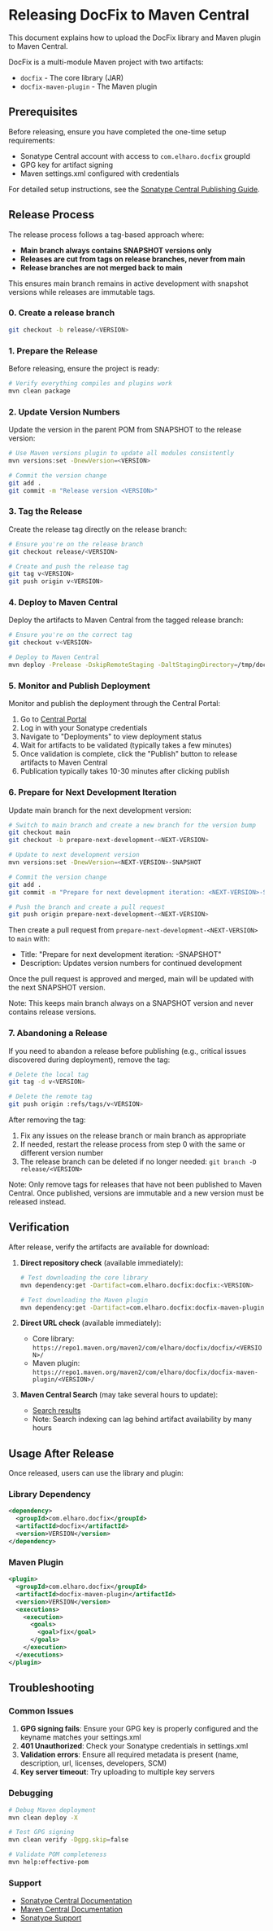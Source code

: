 # Releasing DocFix to Maven Central

This document explains how to upload the DocFix library and Maven plugin to Maven Central.

DocFix is a multi-module Maven project with two artifacts:
- `docfix` - The core library (JAR)
- `docfix-maven-plugin` - The Maven plugin

## Prerequisites

Before releasing, ensure you have completed the one-time setup requirements:

- Sonatype Central account with access to `com.elharo.docfix` groupId
- GPG key for artifact signing
- Maven settings.xml configured with credentials

For detailed setup instructions, see the [Sonatype Central Publishing Guide](https://central.sonatype.org/publish/publish-guide/).

## Release Process

The release process follows a tag-based approach where:

- **Main branch always contains SNAPSHOT versions only**
- **Releases are cut from tags on release branches, never from main**
- **Release branches are not merged back to main**

This ensures main branch remains in active development with snapshot versions while releases are immutable tags.

### 0. Create a release branch

```bash
git checkout -b release/<VERSION>
```

### 1. Prepare the Release

Before releasing, ensure the project is ready:

```bash
# Verify everything compiles and plugins work
mvn clean package
```

### 2. Update Version Numbers

Update the version in the parent POM from SNAPSHOT to the release version:

```bash
# Use Maven versions plugin to update all modules consistently
mvn versions:set -DnewVersion=<VERSION>

# Commit the version change
git add .
git commit -m "Release version <VERSION>"
```

### 3. Tag the Release

Create the release tag directly on the release branch:

```bash
# Ensure you're on the release branch
git checkout release/<VERSION>

# Create and push the release tag
git tag v<VERSION>
git push origin v<VERSION>
```

### 4. Deploy to Maven Central

Deploy the artifacts to Maven Central from the tagged release branch:

```bash
# Ensure you're on the correct tag
git checkout v<VERSION>

# Deploy to Maven Central
mvn deploy -Prelease -DskipRemoteStaging -DaltStagingDirectory=/tmp/docfix-deploy -Dmaven.install.skip
```

### 5. Monitor and Publish Deployment

Monitor and publish the deployment through the Central Portal:

1. Go to [Central Portal](https://central.sonatype.com/)
2. Log in with your Sonatype credentials
3. Navigate to "Deployments" to view deployment status
4. Wait for artifacts to be validated (typically takes a few minutes)
5. Once validation is complete, click the "Publish" button to release artifacts to Maven Central
6. Publication typically takes 10-30 minutes after clicking publish

### 6. Prepare for Next Development Iteration

Update main branch for the next development version:

```bash
# Switch to main branch and create a new branch for the version bump
git checkout main
git checkout -b prepare-next-development-<NEXT-VERSION>

# Update to next development version
mvn versions:set -DnewVersion=<NEXT-VERSION>-SNAPSHOT

# Commit the version change
git add .
git commit -m "Prepare for next development iteration: <NEXT-VERSION>-SNAPSHOT"

# Push the branch and create a pull request
git push origin prepare-next-development-<NEXT-VERSION>
```

Then create a pull request from `prepare-next-development-<NEXT-VERSION>` to `main` with:
- Title: "Prepare for next development iteration: <NEXT-VERSION>-SNAPSHOT"
- Description: Updates version numbers for continued development

Once the pull request is approved and merged, main will be updated with the next SNAPSHOT version.

Note: This keeps main branch always on a SNAPSHOT version and never contains release versions.

### 7. Abandoning a Release

If you need to abandon a release before publishing (e.g., critical issues discovered during deployment), remove the tag:

```bash
# Delete the local tag
git tag -d v<VERSION>

# Delete the remote tag
git push origin :refs/tags/v<VERSION>
```

After removing the tag:
1. Fix any issues on the release branch or main branch as appropriate
2. If needed, restart the release process from step 0 with the same or different version number
3. The release branch can be deleted if no longer needed: `git branch -D release/<VERSION>`

Note: Only remove tags for releases that have not been published to Maven Central. Once published, versions are immutable and a new version must be released instead.

## Verification

After release, verify the artifacts are available for download:

1. **Direct repository check** (available immediately):
   ```bash
   # Test downloading the core library
   mvn dependency:get -Dartifact=com.elharo.docfix:docfix:<VERSION>
   
   # Test downloading the Maven plugin
   mvn dependency:get -Dartifact=com.elharo.docfix:docfix-maven-plugin:<VERSION>
   ```

2. **Direct URL check** (available immediately):
   - Core library: `https://repo1.maven.org/maven2/com/elharo/docfix/docfix/<VERSION>/`
   - Maven plugin: `https://repo1.maven.org/maven2/com/elharo/docfix/docfix-maven-plugin/<VERSION>/`

3. **Maven Central Search** (may take several hours to update):
   - [Search results](https://search.maven.org/search?q=g:com.elharo.docfix)
   - Note: Search indexing can lag behind artifact availability by many hours

## Usage After Release

Once released, users can use the library and plugin:

### Library Dependency

```xml
<dependency>
  <groupId>com.elharo.docfix</groupId>
  <artifactId>docfix</artifactId>
  <version>VERSION</version>
</dependency>
```

### Maven Plugin

```xml
<plugin>
  <groupId>com.elharo.docfix</groupId>
  <artifactId>docfix-maven-plugin</artifactId>
  <version>VERSION</version>
  <executions>
    <execution>
      <goals>
        <goal>fix</goal>
      </goals>
    </execution>
  </executions>
</plugin>
```

## Troubleshooting

### Common Issues

1. **GPG signing fails**: Ensure your GPG key is properly configured and the keyname matches your settings.xml
2. **401 Unauthorized**: Check your Sonatype credentials in settings.xml
3. **Validation errors**: Ensure all required metadata is present (name, description, url, licenses, developers, SCM)
4. **Key server timeout**: Try uploading to multiple key servers

### Debugging

```bash
# Debug Maven deployment
mvn clean deploy -X

# Test GPG signing
mvn clean verify -Dgpg.skip=false

# Validate POM completeness
mvn help:effective-pom
```

### Support

- [Sonatype Central Documentation](https://central.sonatype.org/publish/publish-guide/)
- [Maven Central Documentation](https://maven.apache.org/repository/guide-central-repository-upload.html)
- [Sonatype Support](https://issues.sonatype.org/)

